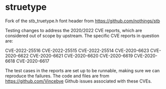 # struetype
Fork of the stb_truetype.h font header from https://github.com/nothings/stb

Testing changes to address the 2020/2022 CVE reports, which are considered
out of scope by upstream. The specific CVE reports in question are:

CVE-2022-25516
CVE-2022-25515
CVE-2022-25514
CVE-2020-6623
CVE-2020-6622
CVE-2020-6621
CVE-2020-6620
CVE-2020-6619
CVE-2020-6618
CVE-2020-6617

The test cases in the reports are set up to be runnable, making sure we can
reproduce the failures.  The code and files are from https://github.com/Vincebye
Github issues associated with these CVEs.

